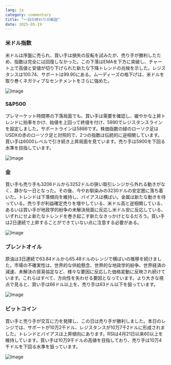 ```yaml
---
lang: ja
category: commentary
title: "一日の終わりの解説"
date: 2025-05-19
---
```


### 米ドル指数

米ドルは序盤に売られ、買い手は損失の反転を試みたが、売り手が勝利したため、指数は完全には回復しなかった。この下落はEMAを下方に突破し、チャート上で高値と安値が切り下げられた新たな下降トレンドの兆候を示した。レジスタンスは100.74、サポートは99.90にある。ムーディーズの格下げは、米ドルを取り巻くネガティブなセンチメントをさらに強めた。

![Image](https://markleighedu.github.io/img/May-2025/19-May-2025/usdindex.jpg)

### S&P500

プレマーケット時間帯の下落局面でも、買い手は需要を確認し、緩やかな上昇トレンドに拍車をかけ、始値を上回って終値を付け、5990でレジスタンスラインを設定しました。サポートラインは5886です。株価指数の緑のローソク足はUSDXの赤のローソク足と対照的で、2つの指数は伝統的に逆相関しています。買い手は6000レベルで引き続き上昇局面を見ています。売り手は5900を下回る水準を目指しています。

![Image](https://markleighedu.github.io/img/May-2025/19-May-2025/sp500.jpg)

### 金

買い手も売り手も3206ドルから3252ドルの狭い取引レンジから外れる動きがなく、静かな一日となった。その後、今やお馴染みの3230ドルの安定圏に落ち着いた。トレンドは下落傾向を維持し、バイアスは横ばい。金属は新たな動きを待っている。売り手が利益確定売りを増やしている、米ドル高と逆相関している、あるいは買い手が地政学的紛争の未解決局面に反応し米ドル安に反応している、いずれにせよ新たなトレンドを巻き起こす新たなきっかけとなるだろう。買い手は2日連続で上昇することができていない点に注意する必要がある。

![Image](https://markleighedu.github.io/img/May-2025/19-May-2025/gold.jpg)

### ブレントオイル

原油は3日連続で63.84ドルから65.48ドルのレンジで横ばいの推移を続けました。市場の不確実性は、世界的な供給懸念、世界的な地政学的紛争、世界経済の減速、未解決の貿易協定など、様々な要因に反応した価格変動に反映され続けています。これらはすべて、方向性を失わせる要因となっています。より大きな視点で見ると、買い手は66ドル以上を、売り手は63ドル以下を狙っています。

![Image](https://markleighedu.github.io/img/May-2025/19-May-2025/brentoil.jpg)

### ビットコイン

買い手と売り手が交互に力を発揮し、この日は売り手が勝利しました。本日のレンジでは、サポートが10万2千ドル、レジスタンスが10万7千2ドルに形成されました。トレンドとバイアスは上昇傾向にあります。RSIは4月21日以来60以上を維持しています。買い手は10万9千ドルの高値を目指しており、売り手は10万4千ドルを下回る水準を狙っています。

![Image](https://markleighedu.github.io/img/May-2025/19-May-2025/bitcoin.jpg)

